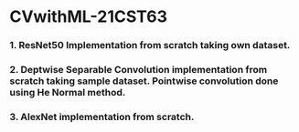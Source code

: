 # CVwithML-21CST63

### 1. ResNet50 Implementation from scratch taking own dataset.

### 2. Deptwise Separable Convolution implementation from scratch taking sample dataset. Pointwise convolution done using He Normal method.

### 3. AlexNet implementation from scratch.
